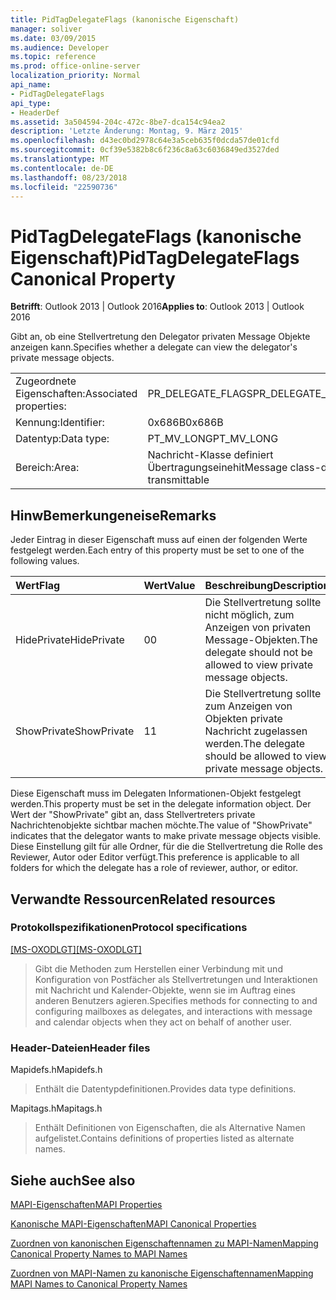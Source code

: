 ```yaml
---
title: PidTagDelegateFlags (kanonische Eigenschaft)
manager: soliver
ms.date: 03/09/2015
ms.audience: Developer
ms.topic: reference
ms.prod: office-online-server
localization_priority: Normal
api_name:
- PidTagDelegateFlags
api_type:
- HeaderDef
ms.assetid: 3a504594-204c-472c-8be7-dca154c94ea2
description: 'Letzte Änderung: Montag, 9. März 2015'
ms.openlocfilehash: d43ec0bd2978c64e3a5ceb635f0dcda57de01cfd
ms.sourcegitcommit: 0cf39e5382b8c6f236c8a63c6036849ed3527ded
ms.translationtype: MT
ms.contentlocale: de-DE
ms.lasthandoff: 08/23/2018
ms.locfileid: "22590736"
---
```

# <a name="pidtagdelegateflags-canonical-property"></a><span data-ttu-id="f3685-103">PidTagDelegateFlags (kanonische Eigenschaft)</span><span class="sxs-lookup"><span data-stu-id="f3685-103">PidTagDelegateFlags Canonical Property</span></span>

  
  
<span data-ttu-id="f3685-104">**Betrifft**: Outlook 2013 | Outlook 2016</span><span class="sxs-lookup"><span data-stu-id="f3685-104">**Applies to**: Outlook 2013 | Outlook 2016</span></span> 
  
<span data-ttu-id="f3685-105">Gibt an, ob eine Stellvertretung den Delegator privaten Message Objekte anzeigen kann.</span><span class="sxs-lookup"><span data-stu-id="f3685-105">Specifies whether a delegate can view the delegator's private message objects.</span></span>
  
|||
|:-----|:-----|
|<span data-ttu-id="f3685-106">Zugeordnete Eigenschaften:</span><span class="sxs-lookup"><span data-stu-id="f3685-106">Associated properties:</span></span>  <br/> |<span data-ttu-id="f3685-107">PR_DELEGATE_FLAGS</span><span class="sxs-lookup"><span data-stu-id="f3685-107">PR_DELEGATE_FLAGS</span></span>  <br/> |
|<span data-ttu-id="f3685-108">Kennung:</span><span class="sxs-lookup"><span data-stu-id="f3685-108">Identifier:</span></span>  <br/> |<span data-ttu-id="f3685-109">0x686B</span><span class="sxs-lookup"><span data-stu-id="f3685-109">0x686B</span></span>  <br/> |
|<span data-ttu-id="f3685-110">Datentyp:</span><span class="sxs-lookup"><span data-stu-id="f3685-110">Data type:</span></span>  <br/> |<span data-ttu-id="f3685-111">PT_MV_LONG</span><span class="sxs-lookup"><span data-stu-id="f3685-111">PT_MV_LONG</span></span>  <br/> |
|<span data-ttu-id="f3685-112">Bereich:</span><span class="sxs-lookup"><span data-stu-id="f3685-112">Area:</span></span>  <br/> |<span data-ttu-id="f3685-113">Nachricht-Klasse definiert Übertragungseinehit</span><span class="sxs-lookup"><span data-stu-id="f3685-113">Message class-defined transmittable</span></span>  <br/> |
   
## <a name="remarks"></a><span data-ttu-id="f3685-114">HinwBemerkungeneise</span><span class="sxs-lookup"><span data-stu-id="f3685-114">Remarks</span></span>

<span data-ttu-id="f3685-115">Jeder Eintrag in dieser Eigenschaft muss auf einen der folgenden Werte festgelegt werden.</span><span class="sxs-lookup"><span data-stu-id="f3685-115">Each entry of this property must be set to one of the following values.</span></span>
  
|<span data-ttu-id="f3685-116">**Wert**</span><span class="sxs-lookup"><span data-stu-id="f3685-116">**Flag**</span></span>|<span data-ttu-id="f3685-117">**Wert**</span><span class="sxs-lookup"><span data-stu-id="f3685-117">**Value**</span></span>|<span data-ttu-id="f3685-118">**Beschreibung**</span><span class="sxs-lookup"><span data-stu-id="f3685-118">**Description**</span></span>|
|:-----|:-----|:-----|
|<span data-ttu-id="f3685-119">HidePrivate</span><span class="sxs-lookup"><span data-stu-id="f3685-119">HidePrivate</span></span>  <br/> |<span data-ttu-id="f3685-120">0</span><span class="sxs-lookup"><span data-stu-id="f3685-120">0</span></span>  <br/> |<span data-ttu-id="f3685-121">Die Stellvertretung sollte nicht möglich, zum Anzeigen von privaten Message-Objekten.</span><span class="sxs-lookup"><span data-stu-id="f3685-121">The delegate should not be allowed to view private message objects.</span></span>  <br/> |
|<span data-ttu-id="f3685-122">ShowPrivate</span><span class="sxs-lookup"><span data-stu-id="f3685-122">ShowPrivate</span></span>  <br/> |<span data-ttu-id="f3685-123">1</span><span class="sxs-lookup"><span data-stu-id="f3685-123">1</span></span>  <br/> |<span data-ttu-id="f3685-124">Die Stellvertretung sollte zum Anzeigen von Objekten private Nachricht zugelassen werden.</span><span class="sxs-lookup"><span data-stu-id="f3685-124">The delegate should be allowed to view private message objects.</span></span>  <br/> |
   
<span data-ttu-id="f3685-125">Diese Eigenschaft muss im Delegaten Informationen-Objekt festgelegt werden.</span><span class="sxs-lookup"><span data-stu-id="f3685-125">This property must be set in the delegate information object.</span></span> <span data-ttu-id="f3685-126">Der Wert der "ShowPrivate" gibt an, dass Stellvertreters private Nachrichtenobjekte sichtbar machen möchte.</span><span class="sxs-lookup"><span data-stu-id="f3685-126">The value of "ShowPrivate" indicates that the delegator wants to make private message objects visible.</span></span> <span data-ttu-id="f3685-127">Diese Einstellung gilt für alle Ordner, für die die Stellvertretung die Rolle des Reviewer, Autor oder Editor verfügt.</span><span class="sxs-lookup"><span data-stu-id="f3685-127">This preference is applicable to all folders for which the delegate has a role of reviewer, author, or editor.</span></span>
  
## <a name="related-resources"></a><span data-ttu-id="f3685-128">Verwandte Ressourcen</span><span class="sxs-lookup"><span data-stu-id="f3685-128">Related resources</span></span>

### <a name="protocol-specifications"></a><span data-ttu-id="f3685-129">Protokollspezifikationen</span><span class="sxs-lookup"><span data-stu-id="f3685-129">Protocol specifications</span></span>

<span data-ttu-id="f3685-130">[[MS-OXODLGT]](http://msdn.microsoft.com/library/01a89b11-9c43-4c40-b147-8f6a1ef5a44f%28Office.15%29.aspx)</span><span class="sxs-lookup"><span data-stu-id="f3685-130">[[MS-OXODLGT]](http://msdn.microsoft.com/library/01a89b11-9c43-4c40-b147-8f6a1ef5a44f%28Office.15%29.aspx)</span></span>
  
> <span data-ttu-id="f3685-131">Gibt die Methoden zum Herstellen einer Verbindung mit und Konfiguration von Postfächer als Stellvertretungen und Interaktionen mit Nachricht und Kalender-Objekte, wenn sie im Auftrag eines anderen Benutzers agieren.</span><span class="sxs-lookup"><span data-stu-id="f3685-131">Specifies methods for connecting to and configuring mailboxes as delegates, and interactions with message and calendar objects when they act on behalf of another user.</span></span>
    
### <a name="header-files"></a><span data-ttu-id="f3685-132">Header-Dateien</span><span class="sxs-lookup"><span data-stu-id="f3685-132">Header files</span></span>

<span data-ttu-id="f3685-133">Mapidefs.h</span><span class="sxs-lookup"><span data-stu-id="f3685-133">Mapidefs.h</span></span>
  
> <span data-ttu-id="f3685-134">Enthält die Datentypdefinitionen.</span><span class="sxs-lookup"><span data-stu-id="f3685-134">Provides data type definitions.</span></span>
    
<span data-ttu-id="f3685-135">Mapitags.h</span><span class="sxs-lookup"><span data-stu-id="f3685-135">Mapitags.h</span></span>
  
> <span data-ttu-id="f3685-136">Enthält Definitionen von Eigenschaften, die als Alternative Namen aufgelistet.</span><span class="sxs-lookup"><span data-stu-id="f3685-136">Contains definitions of properties listed as alternate names.</span></span>
    
## <a name="see-also"></a><span data-ttu-id="f3685-137">Siehe auch</span><span class="sxs-lookup"><span data-stu-id="f3685-137">See also</span></span>



[<span data-ttu-id="f3685-138">MAPI-Eigenschaften</span><span class="sxs-lookup"><span data-stu-id="f3685-138">MAPI Properties</span></span>](mapi-properties.md)
  
[<span data-ttu-id="f3685-139">Kanonische MAPI-Eigenschaften</span><span class="sxs-lookup"><span data-stu-id="f3685-139">MAPI Canonical Properties</span></span>](mapi-canonical-properties.md)
  
[<span data-ttu-id="f3685-140">Zuordnen von kanonischen Eigenschaftennamen zu MAPI-Namen</span><span class="sxs-lookup"><span data-stu-id="f3685-140">Mapping Canonical Property Names to MAPI Names</span></span>](mapping-canonical-property-names-to-mapi-names.md)
  
[<span data-ttu-id="f3685-141">Zuordnen von MAPI-Namen zu kanonische Eigenschaftennamen</span><span class="sxs-lookup"><span data-stu-id="f3685-141">Mapping MAPI Names to Canonical Property Names</span></span>](mapping-mapi-names-to-canonical-property-names.md)

